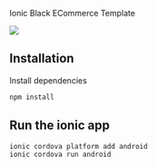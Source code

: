 Ionic Black ECommerce Template

![](https://ibb.co/X4VZz81)

## Installation

Install dependencies

```sh
npm install
```

## Run the ionic app

```sh
ionic cordova platform add android
ionic cordova run android
```
